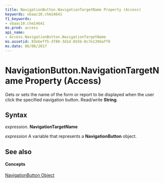 ```yaml
---
title: NavigationButton.NavigationTargetName Property (Access)
keywords: vbaac10.chm14641
f1_keywords:
- vbaac10.chm14641
ms.prod: access
api_name:
- Access.NavigationButton.NavigationTargetName
ms.assetid: 83ebeff5-3f80-3d1d-655b-8c7e139daff8
ms.date: 06/08/2017
---
```



# NavigationButton.NavigationTargetName Property (Access)

Gets or sets the name of the form or report to be displayed when the user click the specified navigation button. Read/write  **String**.


## Syntax

 _expression_. **NavigationTargetName**

 _expression_ A variable that represents a **NavigationButton** object.


## See also


#### Concepts


[NavigationButton Object](navigationbutton-object-access.md)

